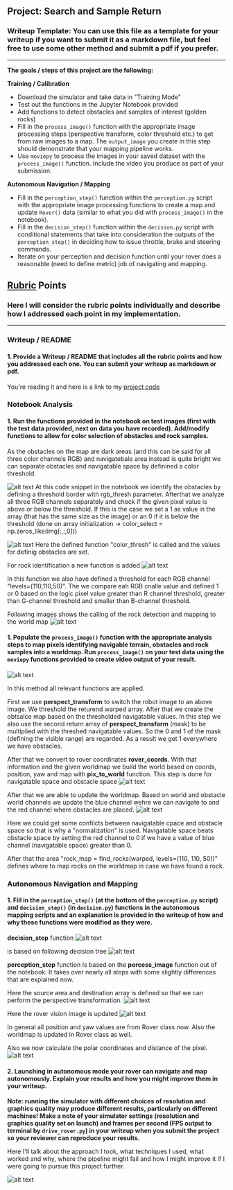 ## Project: Search and Sample Return
### Writeup Template: You can use this file as a template for your writeup if you want to submit it as a markdown file, but feel free to use some other method and submit a pdf if you prefer.

---


**The goals / steps of this project are the following:**  

**Training / Calibration**  

* Download the simulator and take data in "Training Mode"
* Test out the functions in the Jupyter Notebook provided
* Add functions to detect obstacles and samples of interest (golden rocks)
* Fill in the `process_image()` function with the appropriate image processing steps (perspective transform, color threshold etc.) to get from raw images to a map.  The `output_image` you create in this step should demonstrate that your mapping pipeline works.
* Use `moviepy` to process the images in your saved dataset with the `process_image()` function.  Include the video you produce as part of your submission.

**Autonomous Navigation / Mapping**

* Fill in the `perception_step()` function within the `perception.py` script with the appropriate image processing functions to create a map and update `Rover()` data (similar to what you did with `process_image()` in the notebook). 
* Fill in the `decision_step()` function within the `decision.py` script with conditional statements that take into consideration the outputs of the `perception_step()` in deciding how to issue throttle, brake and steering commands. 
* Iterate on your perception and decision function until your rover does a reasonable (need to define metric) job of navigating and mapping.  

[//]: # (Image References)

[image1]: ./misc/color_thresholdin.png
[image2]: ./misc/color_thresholdin_2.png
[image3]: ./misc/rock_detection.png
[image4]: ./misc/rock_detection_2.png
[image5]: ./misc/process_image.png
[image6]: ./misc/map.png
[image7]: ./misc/worldmap.png
[image8]: ./misc/decision.png
[image9]: ./misc/decisiontree.png
[image10]: ./misc/source_destination.png
[image11]: ./misc/rover_vision.png
[image12]: ./misc/angles.png



## [Rubric](https://review.udacity.com/#!/rubrics/916/view) Points
### Here I will consider the rubric points individually and describe how I addressed each point in my implementation.  

---
### Writeup / README

#### 1. Provide a Writeup / README that includes all the rubric points and how you addressed each one.  You can submit your writeup as markdown or pdf.  

You're reading it and here is a link to my [project code](https://github.com/mathiasvkaiz/robond-search-and-sample-return-p1/code/Search_And_Sample_Return.ipynb)

### Notebook Analysis
#### 1. Run the functions provided in the notebook on test images (first with the test data provided, next on data you have recorded). Add/modify functions to allow for color selection of obstacles and rock samples.
As the obstacles on the map are dark areas (and this can be said for all three color channels RGB) and navigatebale area instead is quite bright we can separate obstacles and navigatable space by definined a color threshold.

![alt text][image1]
At this code snippet in the notebook we identify the obstacles by defining a threshold border with rgb_thresh parameter. Afterthat we analyze all three RGB channels separately and check if the given pixel value is above or below the threshold. If this is the case we set a 1 as value in the array (that has the same size as the image) or an 0 if it is below the threshold (done on array initialization -> color_select = np.zeros_like(img[:,:,0]))

![alt text][image2]
Here the defined function "color_thresh" is called and the values for definig obstacles are set.


For rock identification a new function is added
![alt text][image3]

In this function we also have defined a threshold for each RGB channel "levels=(110,110,50)".
The we compare eah RGB cnalle value and defined 1 or 0 based on the logic
pixel value greater than R channel threshold, greater than G-channel threshold and smaller than B-channel threshold.


Following images shows the calling of the rock detection and mapping to the world map
![alt text][image4]


#### 1. Populate the `process_image()` function with the appropriate analysis steps to map pixels identifying navigable terrain, obstacles and rock samples into a worldmap.  Run `process_image()` on your test data using the `moviepy` functions provided to create video output of your result. 

![alt text][image5]

In this method all relevant functions are applied. 

First we use **perspect_transform** to switch the robot image to an above image. We threshold the returend warped array. After that we create the obtsalce map based on the thresholded navigatable values. In this step we also use the second return array of **perspect_transform** (mask) to be multiplied with the threshed navigatable values. So the 0 and 1 of the mask (defining the visible range) are regarded. As a result we get 1 everywhere we have obstacles.

After that we convert to rover coordinates **rover_coords**.
With that information and the given worldmap we build the world based on coords, position, yaw and map with **pix_to_world** function.
This step is done for navigatable space and obstacle space
![alt text][image6]

After that we are able to update the worldmap. Based on world and obstacle world channels we update the blue channel wehre we can navigate to and the red channel where obstacles are placed.
![alt text][image7]

Here we could get some confilcts between navigatable cpace and obstacle space so that is why a "normalization" is used. Navigatable space beats obstacle space by setting the red channel to 0 if we have a value of blue channel (navigatable space) greater than 0.

After that the area  "rock_map = find_rocks(warped, levels=(110, 110, 50))" defines where to map rocks on the worldmap in case we have found a rock.





### Autonomous Navigation and Mapping

#### 1. Fill in the `perception_step()` (at the bottom of the `perception.py` script) and `decision_step()` (in `decision.py`) functions in the autonomous mapping scripts and an explanation is provided in the writeup of how and why these functions were modified as they were.

**decision_step** function
![alt text][image8]

is based on following decision tree
![alt text][image9]


**perception_step** function
Is based on the **porcess_image** function out of the notebook. It takes over nearly all steps with some slightly differences that are explained now.


Here the source area and destination array is defined so that we can perform the perspective transformation.
![alt text][image10]

Here the rover vision image is updated
![alt text][image11]

In general all position and yaw values are from Rover class now.
Also the worldmap is updated in Rover class as well.


Also we now calculate the polar coordinates and distance of the pixel.
![alt text][image11]









#### 2. Launching in autonomous mode your rover can navigate and map autonomously.  Explain your results and how you might improve them in your writeup.  

**Note: running the simulator with different choices of resolution and graphics quality may produce different results, particularly on different machines!  Make a note of your simulator settings (resolution and graphics quality set on launch) and frames per second (FPS output to terminal by `drive_rover.py`) in your writeup when you submit the project so your reviewer can reproduce your results.**

Here I'll talk about the approach I took, what techniques I used, what worked and why, where the pipeline might fail and how I might improve it if I were going to pursue this project further.  



![alt text][image3]


